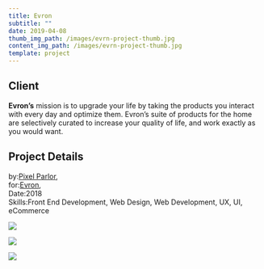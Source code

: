 ```yaml
---
title: Evron
subtitle: ""
date: 2019-04-08
thumb_img_path: /images/evrn-project-thumb.jpg
content_img_path: /images/evrn-project-thumb.jpg
template: project
---
```

## Client

**Evron’s** mission is to upgrade your life by taking the products you interact with every day and optimize them. Evron’s suite of products for the home are selectively curated to increase your quality of life, and work exactly as you would want.

## Project Details

by:[Pixel Parlor](http://www.pixelparlor.com/),\
for:[Evron](https://www.shopevron.com/),\
Date:2018\
Skills:Front End Development, Web Design, Web Development, UX, UI, eCommerce

![](/images/evrn-dsk-1.png)

![](/images/evrn-tblt.png)

![](/images/evrn-phn.png)